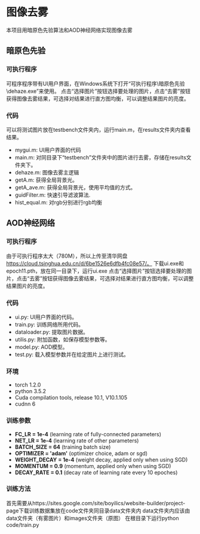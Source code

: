 # 图像去雾
本项目用暗原色先验算法和AOD神经网络实现图像去雾
## 暗原色先验
### 可执行程序
可程序程序带有UI用户界面，在Windows系统下打开“可执行程序\暗原色先验\dehaze.exe”来使用。
点击“选择图片”按钮选择要处理的图片，点击“去雾”按钮获得图像去雾结果，可选择对结果进行直方图均衡，可以调整结果图片的亮度。
### 代码
可以将测试图片放在testbench文件夹内，运行main.m，在results文件夹内查看结果。
- mygui.m: UI用户界面的代码
- main.m: 对同目录下“testbench”文件夹中的图片进行去雾，存储在results文件夹下。
- dehaze.m: 图像去雾主逻辑
- getA.m: 获得全局背景光。
- getA_ave.m: 获得全局背景光，使用平均值的方式。
- guidFilter.m: 快速引导滤波算法.
- hist_equal.m: 对rgb分别进行rgb均衡

## AOD神经网络
### 可执行程序
由于可执行程序太大（780M），所以上传至清华网盘 https://cloud.tsinghua.edu.cn/d/6be1526e6dfb4fc08e57/。
下载ui.exe和epoch11.pth，放在同一目录下，运行ui.exe
点击“选择图片”按钮选择要处理的图片，点击“去雾”按钮获得图像去雾结果，可选择对结果进行直方图均衡，可以调整结果图片的亮度。
### 代码
- ui.py: UI用户界面的代码。
- train.py: 训练网络所用代码。
- dataloader.py: 提取图片数据。
- utilis.py: 附加函数，如保存模型参数等。
- model.py: AOD模型。
- test.py: 载入模型参数并在给定图片上进行测试。
### 环境
- torch 1.2.0
- python 3.5.2
- Cuda compilation tools, release 10.1, V10.1.105
- cudnn 6
### 训练参数
- **FC_LR = 1e-4** (learning rate of fully-connected parameters)
- **NET_LR = 1e-4** (learning rate of other parameters)
- **BATCH_SIZE = 64** (training batch size)
- **OPTIMIZER = 'adam'** (optimizer choice, adam or sgd)
- **WEIGHT_DECAY = 1e-4** (weight decay, applied only when using SGD)
- **MOMENTUM = 0.9** (momentum, applied only when using SGD)
- **DECAY_RATE = 0.1** (decay rate of learning rate every 10 epoches)
### 训练方法
首先需要从https://sites.google.com/site/boyilics/website-builder/project-page下载训练数据集放在code文件夹同目录data文件夹内
data文件夹内应该由data文件夹（有雾图片）和images文件夹（原图）
在根目录下运行python code/train.py
